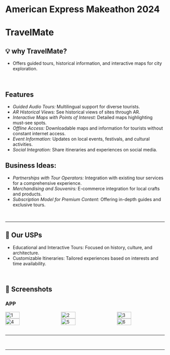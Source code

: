 # American Express Makeathon 2024
# TravelMate


## 💡️ **why TravelMate?**
- Offers guided tours, historical information, and interactive maps for city exploration.

<br />

##  **Features**
- *Guided Audio Tours:* Multilingual support for diverse tourists.
- *AR Historical Views:* See historical views of sites through AR.
- *Interactive Maps with Points of Interest:* Detailed maps highlighting must-see spots.
- *Offline Access:* Downloadable maps and information for tourists without constant internet access.
- *Event Information:* Updates on local events, festivals, and cultural activities.
- *Social Integration:* Share itineraries and experiences on social media.

## **Business Ideas:**
- *Partnerships with Tour Operators:* Integration with existing tour services for a comprehensive experience.
- *Merchandising and Souvenirs:* E-commerce integration for local crafts and products.
- *Subscription Model for Premium Content:* Offering in-depth guides and exclusive tours.

<br />

---

## 🌟️ **Our USPs**

- Educational and Interactive Tours: Focused on history, culture, and architecture.
- Customizable Itineraries: Tailored experiences based on interests and time availability.

<br />


## 📸️ **Screenshots**

### APP

<!-- First Row -->
<div style="display: flex; justify-content: space-between;">
    <img src="https://github.com/dishantzaveri/djcsi_EnemiesOfSyntax/assets/80118978/04431733-8c31-4682-b3b6-02dc31bed98a" alt="1" width="30%">
    <img src="https://github.com/dishantzaveri/djcsi_EnemiesOfSyntax/assets/80118978/35aa65e9-73f7-4f08-a266-09ff7165f5a5" alt="2" width="30%">
    <img src="https://github.com/dishantzaveri/djcsi_EnemiesOfSyntax/assets/80118978/7db7981e-cf91-4c9d-8e2b-f285e969b26c" alt="3" width="30%">
</div>

<!-- Second Row -->
<div style="display: flex; justify-content: space-between;">
    <img src="https://github.com/dishantzaveri/djcsi_EnemiesOfSyntax/assets/80118978/18e519e3-4868-4083-bffb-3ba96388bfa8" alt="4" width="30%">
    <img src="https://github.com/dishantzaveri/djcsi_EnemiesOfSyntax/assets/80118978/7681f750-b923-42b1-829d-1fe5cb5c37b5" alt="5" width="30%">
    <img src="https://github.com/dishantzaveri/djcsi_EnemiesOfSyntax/assets/80118978/ed0e2619-5a09-44ed-aec5-666e86de7455" alt="6" width="30%">
</div>



<br />





---

<br />

---

